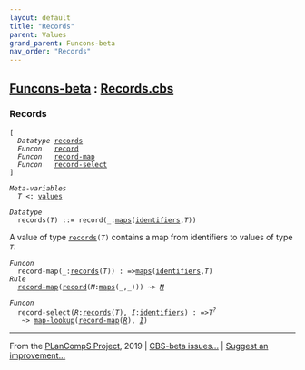 ```yaml
---
layout: default
title: "Records"
parent: Values
grand_parent: Funcons-beta
nav_order: "Records"
---
```


[Funcons-beta] : [Records.cbs]
-----------------------------

### Records

<div class="highlighter-rouge"><pre class="highlight"><code>[
  <i class="keyword">Datatype</i> <span class="name"><a href="#Name_records">records</a></span>
  <i class="keyword">Funcon</i>   <span class="name"><a href="#Name_record">record</a></span>
  <i class="keyword">Funcon</i>   <span class="name"><a href="#Name_record-map">record-map</a></span>
  <i class="keyword">Funcon</i>   <span class="name"><a href="#Name_record-select">record-select</a></span>
]</code></pre></div>



<div class="highlighter-rouge"><pre class="highlight"><code><i class="keyword">Meta-variables</i>
  <span id="PartVariable_T"><i class="var">T</i></span> <: <span class="name"><a href="../../Value-Types/index.html#Name_values">values</a></span></code></pre></div>



<div class="highlighter-rouge"><pre class="highlight"><code><i class="keyword">Datatype</i>
  <span class="name"><span id="Name_records">records</span></span>(<span id="Variable44_T"><i class="var">T</i></span>) ::= <span id="Name_record">record</span>(_:<span class="name"><a href="../Maps/index.html#Name_maps">maps</a></span>(<span class="name"><a href="../../../Computations/Normal/Binding/index.html#Name_identifiers">identifiers</a></span>,<span id="Variable63_T"><i class="var">T</i></span>))</code></pre></div>


  A value of type <code><span class="name"><a href="#Name_records">records</a></span>(<i class="var">T</i>)</code> contains a map from identifiers to values of
  type <code><i class="var">T</i></code>.

<div class="highlighter-rouge"><pre class="highlight"><code><i class="keyword">Funcon</i>
  <span class="name"><span id="Name_record-map">record-map</span></span>(_:<span class="name"><a href="#Name_records">records</a></span>(<span id="Variable134_T"><i class="var">T</i></span>)) : =><span class="name"><a href="../Maps/index.html#Name_maps">maps</a></span>(<span class="name"><a href="../../../Computations/Normal/Binding/index.html#Name_identifiers">identifiers</a></span>,<span id="Variable157_T"><i class="var">T</i></span>)
<i class="keyword">Rule</i>
  <span class="name"><a href="#Name_record-map">record-map</a></span>(<span class="name"><a href="#Name_record">record</a></span>(<span id="Variable174_M"><i class="var">M</i></span>:<span class="name"><a href="../Maps/index.html#Name_maps">maps</a></span>(_,_))) ~> <a href="#Variable174_M"><i class="var">M</i></a></code></pre></div>



<div class="highlighter-rouge"><pre class="highlight"><code><i class="keyword">Funcon</i>
  <span class="name"><span id="Name_record-select">record-select</span></span>(<span id="Variable217_R"><i class="var">R</i></span>:<span class="name"><a href="#Name_records">records</a></span>(<span id="Variable222_T"><i class="var">T</i></span>), <span id="Variable236_I"><i class="var">I</i></span>:<span class="name"><a href="../../../Computations/Normal/Binding/index.html#Name_identifiers">identifiers</a></span>) : =><span id="Variable253_T?"><i class="var">T<sup class="sup">?</sup></i></span>
   ~> <span class="name"><a href="../Maps/index.html#Name_map-lookup">map-lookup</a></span>(<span class="name"><a href="#Name_record-map">record-map</a></span>(<a href="#Variable217_R"><i class="var">R</i></a>), <a href="#Variable236_I"><i class="var">I</i></a>)</code></pre></div>

  

____

From the [PLanCompS Project], 2019 | [CBS-beta issues...] | [Suggest an improvement...]

[Records.cbs]: Records.cbs 
  "CBS SOURCE FILE"
[Funcons-beta]: /CBS-beta/docs/Funcons-beta
 "FUNCONS-BETA"
[Unstable-Funcons-beta]: /CBS-beta/docs/Unstable-Funcons-beta
  "UNSTABLE-FUNCONS-BETA"
[Languages-beta]: /CBS-beta/docs/Languages-beta
  "LANGUAGES-BETA"
[Unstable-Languages-beta]: /CBS-beta/docs/Unstable-Languages-beta
  "UNSTABLE-LANGUAGES-BETA"
[CBS-beta]:  "CBS-BETA"
[PLanCompS Project]: http://plancomps.org
  "PROGRAMMING LANGUAGE COMPONENTS AND SPECIFICATIONS PROJECT HOME PAGE"
[CBS-beta issues...]: https://github.com/plancomps/plancomps.github.io/issues
  "CBS-BETA ISSUE REPORTS ON GITHUB"
[Suggest an improvement...]: mailto:plancomps@gmail.com?Subject=CBS-beta%20-%20comment&Body=Re%3A%20CBS-beta%20specification%20at%20Values/Composite/Records/Records.cbs%0A%0AComment/Query/Issue/Suggestion%3A%0A%0A%0ASignature%3A%0A 
  "GENERATE AN EMAIL TEMPLATE"
